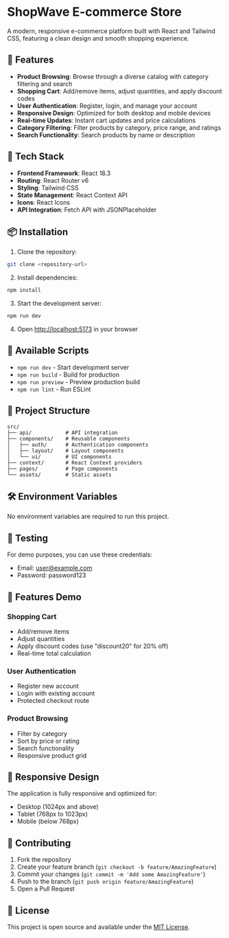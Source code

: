 # ShopWave E-commerce Store

A modern, responsive e-commerce platform built with React and Tailwind CSS, featuring a clean design and smooth shopping experience.

## 🌟 Features

- **Product Browsing**: Browse through a diverse catalog with category filtering and search
- **Shopping Cart**: Add/remove items, adjust quantities, and apply discount codes
- **User Authentication**: Register, login, and manage your account
- **Responsive Design**: Optimized for both desktop and mobile devices
- **Real-time Updates**: Instant cart updates and price calculations
- **Category Filtering**: Filter products by category, price range, and ratings
- **Search Functionality**: Search products by name or description

## 🚀 Tech Stack

- **Frontend Framework**: React 18.3
- **Routing**: React Router v6
- **Styling**: Tailwind CSS
- **State Management**: React Context API
- **Icons**: React Icons
- **API Integration**: Fetch API with JSONPlaceholder

## 📦 Installation

1. Clone the repository:
```bash
git clone <repository-url>
```

2. Install dependencies:
```bash
npm install
```

3. Start the development server:
```bash
npm run dev
```

4. Open [http://localhost:5173](http://localhost:5173) in your browser

## 🔧 Available Scripts

- `npm run dev` - Start development server
- `npm run build` - Build for production
- `npm run preview` - Preview production build
- `npm run lint` - Run ESLint

## 📁 Project Structure

```
src/
├── api/           # API integration
├── components/    # Reusable components
│   ├── auth/      # Authentication components
│   ├── layout/    # Layout components
│   └── ui/        # UI components
├── context/       # React Context providers
├── pages/         # Page components
└── assets/        # Static assets
```

## 🛠️ Environment Variables

No environment variables are required to run this project.

## 🧪 Testing

For demo purposes, you can use these credentials:
- Email: user@example.com
- Password: password123

## 🎨 Features Demo

### Shopping Cart
- Add/remove items
- Adjust quantities
- Apply discount codes (use "discount20" for 20% off)
- Real-time total calculation

### User Authentication
- Register new account
- Login with existing account
- Protected checkout route

### Product Browsing
- Filter by category
- Sort by price or rating
- Search functionality
- Responsive product grid

## 📱 Responsive Design

The application is fully responsive and optimized for:
- Desktop (1024px and above)
- Tablet (768px to 1023px)
- Mobile (below 768px)

## 🤝 Contributing

1. Fork the repository
2. Create your feature branch (`git checkout -b feature/AmazingFeature`)
3. Commit your changes (`git commit -m 'Add some AmazingFeature'`)
4. Push to the branch (`git push origin feature/AmazingFeature`)
5. Open a Pull Request

## 📄 License

This project is open source and available under the [MIT License](LICENSE).
